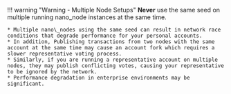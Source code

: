 !!! warning "Warning - Multiple Node Setups"
	**Never** use the same seed on multiple running nano\_node instances at the same time.
	
	* Multiple nano\_nodes using the same seed can result in network race conditions that degrade performance for your personal accounts.
	* In addition, Publishing transactions from two nodes with the same account at the same time may cause an account fork which requires a slower representative voting process.
	* Similarly, if you are running a representative account on multiple nodes, they may publish conflicting votes, causing your representative to be ignored by the network.
	* Performance degradation in enterprise environments may be significant.